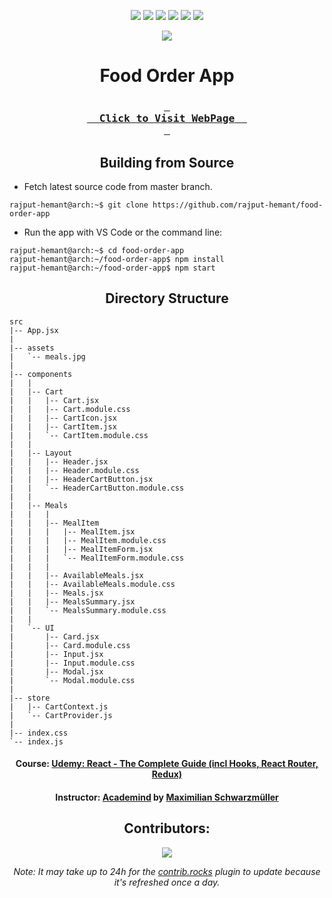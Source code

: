 <div align=center>

![][views] ![][stars] ![][forks] ![][issues] ![][license] ![][repo-size]

![](https://img.icons8.com/external-rabit-jes-flat-gradient-rabit-jes/180/null/external-food-app-mobile-rabit-jes-flat-gradient-rabit-jes.png)

# Food Order App

### **[<kbd> <br> &nbsp; **Click to Visit WebPage** &nbsp; <br> </kbd>][site]**

## Building from Source

</div>

- Fetch latest source code from master branch.

```console
rajput-hemant@arch:~$ git clone https://github.com/rajput-hemant/food-order-app
```

- Run the app with VS Code or the command line:

```console
rajput-hemant@arch:~$ cd food-order-app
rajput-hemant@arch:~/food-order-app$ npm install
rajput-hemant@arch:~/food-order-app$ npm start
```

<div align = center>

## Directory Structure

</div>

```
src
|-- App.jsx
|
|-- assets
|   `-- meals.jpg
|
|-- components
|   |
|   |-- Cart
|   |   |-- Cart.jsx
|   |   |-- Cart.module.css
|   |   |-- CartIcon.jsx
|   |   |-- CartItem.jsx
|   |   `-- CartItem.module.css
|   |
|   |-- Layout
|   |   |-- Header.jsx
|   |   |-- Header.module.css
|   |   |-- HeaderCartButton.jsx
|   |   `-- HeaderCartButton.module.css
|   |
|   |-- Meals
|   |   |
|   |   |-- MealItem
|   |   |   |-- MealItem.jsx
|   |   |   |-- MealItem.module.css
|   |   |   |-- MealItemForm.jsx
|   |   |   `-- MealItemForm.module.css
|   |   |
|   |   |-- AvailableMeals.jsx
|   |   |-- AvailableMeals.module.css
|   |   |-- Meals.jsx
|   |   |-- MealsSummary.jsx
|   |   `-- MealsSummary.module.css
|   |
|   `-- UI
|       |-- Card.jsx
|       |-- Card.module.css
|       |-- Input.jsx
|       |-- Input.module.css
|       |-- Modal.jsx
|       `-- Modal.module.css
|
|-- store
|   |-- CartContext.js
|   `-- CartProvider.js
|
|-- index.css
`-- index.js
```

<div align = center>

#### Course: [Udemy: React - The Complete Guide (incl Hooks, React Router, Redux)][course]

#### Instructor: [Academind][academind] by [Maximilian Schwarzmüller][max]

## Contributors:

[![][contributors]][contributors-graph]

_Note: It may take up to 24h for the [contrib.rocks][contrib-rocks] plugin to update because it's refreshed once a day._

</div>

<!----------------------------------{ Labels }--------------------------------->

[views]: https://komarev.com/ghpvc/?username=food-order-app&label=view%20counter&color=red&style=flat
[repo-size]: https://img.shields.io/github/repo-size/rajput-hemant/food-order-app
[issues]: https://img.shields.io/github/issues-raw/rajput-hemant/food-order-app
[license]: https://img.shields.io/github/license/rajput-hemant/food-order-app
[forks]: https://img.shields.io/github/forks/rajput-hemant/food-order-app?style=flat
[stars]: https://img.shields.io/github/stars/rajput-hemant/food-order-app
[contributors]: https://contrib.rocks/image?repo=rajput-hemant/food-order-app&max=500
[contributors-graph]: https://github.com/rajput-hemant/food-order-app/graphs/contributors
[contrib-rocks]: https://contrib.rocks/preview?repo=rajput-hemant%2Ffood-order-app

<!-----------------------------------{ Links }---------------------------------->

[site]: https://rajput-hemant.github.io/food-order-app/
[course]: https://www.udemy.com/course/react-the-complete-guide-incl-redux/
[academind]: https://www.udemy.com/user/academind/
[max]: https://www.udemy.com/user/maximilian-schwarzmuller/

